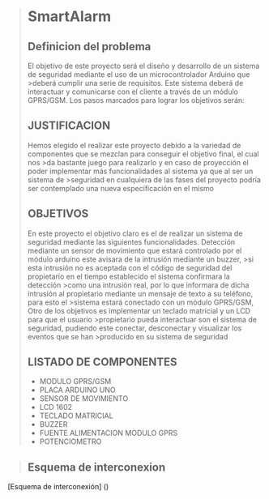 ># SmartAlarm
>## Definicion del problema
>El objetivo de este proyecto será el diseño y desarrollo de un sistema de seguridad mediante el uso de un microcontrolador Arduino que >deberá cumplir una serie de requisitos. Este sistema deberá de interactuar y comunicarse con el cliente a través de un módulo GPRS/GSM.
> Los pasos marcados para lograr los objetivos serán:
>## JUSTIFICACION
>Hemos elegido el realizar este proyecto debido a la variedad de componentes que se mezclan para conseguir el objetivo final, el cual nos >da bastante juego para realizarlo y en caso de proyección el poder implementar más funcionalidades al sistema ya que al ser un sistema de >seguridad en cualquiera de las fases del proyecto podría ser contemplado una nueva especificación en el mismo
>## OBJETIVOS
>En este proyecto el objetivo claro es el de realizar un sistema de seguridad mediante las siguientes funcionalidades.
>Detección mediante un sensor de movimiento que estará controlado por el módulo arduino este avisara de la intrusión mediante un buzzer, >si esta intrusión no es aceptada con el código de seguridad del propietario en el tiempo establecido el sistema confirmara la detección >como una intrusión real, por lo que informara de dicha intrusión al propietario mediante un mensaje de texto a su teléfono, para esto el >sistema estará conectado con un módulo GPRS/GSM,  Otro de los objetivos es implementar un teclado matricial y un LCD para que el usuario >propietario pueda interactuar son el sistema de seguridad, pudiendo este conectar, desconectar y visualizar los eventos que se han >producido en su sistema de seguridad
>## LISTADO DE COMPONENTES
> -	MODULO GPRS/GSM
> -	PLACA ARDUINO UNO
> -	SENSOR DE MOVIMIENTO
> -	LCD 1602
> -	TECLADO MATRICIAL
> -	BUZZER
> -	FUENTE ALIMENTACION MODULO GPRS 
> -	POTENCIOMETRO

>## Esquema de interconexion

[Esquema de interconexión] ()
